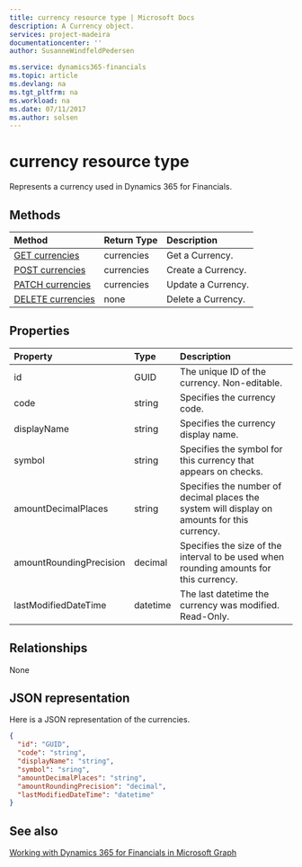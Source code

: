 ```yaml
---
title: currency resource type | Microsoft Docs
description: A Currency object.
services: project-madeira
documentationcenter: ''
author: SusanneWindfeldPedersen

ms.service: dynamics365-financials
ms.topic: article
ms.devlang: na
ms.tgt_pltfrm: na
ms.workload: na
ms.date: 07/11/2017
ms.author: solsen
---
```


# currency resource type
Represents a currency used in Dynamics 365 for Financials.

## Methods

| Method       | Return Type  |Description|
|:---------------|:--------|:----------|
|[GET currencies](../api/dynamics_get_currencies.md)|currencies|Get a Currency.|
|[POST currencies](../api/dynamics_create_currencies.md)|currencies|Create a Currency.|
|[PATCH currencies](../api/dynamics_update_currencies.md)|currencies|Update a Currency.|
|[DELETE currencies](../api/dynamics_delete_currencies.md)|none|Delete a Currency.|

## Properties
| Property	   | Type	|Description|
|:---------------|:--------|:----------|
|id|GUID|The unique ID of the currency. Non-editable.|
|code|string|Specifies the currency code. |
|displayName|string|Specifies the currency display name.|
|symbol|string|Specifies the symbol for this currency that appears on checks.|
|amountDecimalPlaces|string|Specifies the number of decimal places the system will display on amounts for this currency.|
|amountRoundingPrecision|decimal|Specifies the size of the interval to be used when rounding amounts for this currency.|
|lastModifiedDateTime|datetime|The last datetime the currency was modified. Read-Only.|  


## Relationships
None

## JSON representation

Here is a JSON representation of the currencies.


```json
{
  "id": "GUID",
  "code": "string",
  "displayName": "string",
  "symbol": "sring",
  "amountDecimalPlaces": "string",
  "amountRoundingPrecision": "decimal",
  "lastModifiedDateTime": "datetime"
}

```

## See also
[Working with Dynamics 365 for Financials in Microsoft Graph](../resources/dynamics_overview.md) 
